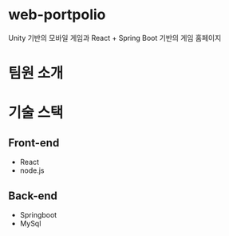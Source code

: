 # web-portpolio
Unity 기반의 모바일 게임과
React + Spring Boot 기반의 게임 홈페이지

# 팀원 소개

# 기술 스택

## Front-end
- React
- node.js
## Back-end
 - Springboot
 - MySql
